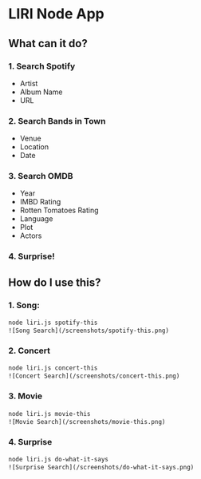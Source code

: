 # LIRI Node App

## What can it do?
### 1. Search Spotify
  - Artist 
  - Album Name
  - URL
### 2. Search Bands in Town
  - Venue
  - Location
  - Date
### 3. Search OMDB
  - Year
  - IMBD Rating
  - Rotten Tomatoes Rating
  - Language
  - Plot
  - Actors
### 4. Surprise!

## How do I use this?

### 1. Song:
    node liri.js spotify-this 
    ![Song Search](/screenshots/spotify-this.png)
### 2. Concert
    node liri.js concert-this
    ![Concert Search](/screenshots/concert-this.png)
### 3. Movie
    node liri.js movie-this
    ![Movie Search](/screenshots/movie-this.png)
### 4. Surprise
    node liri.js do-what-it-says
    ![Surprise Search](/screenshots/do-what-it-says.png)
